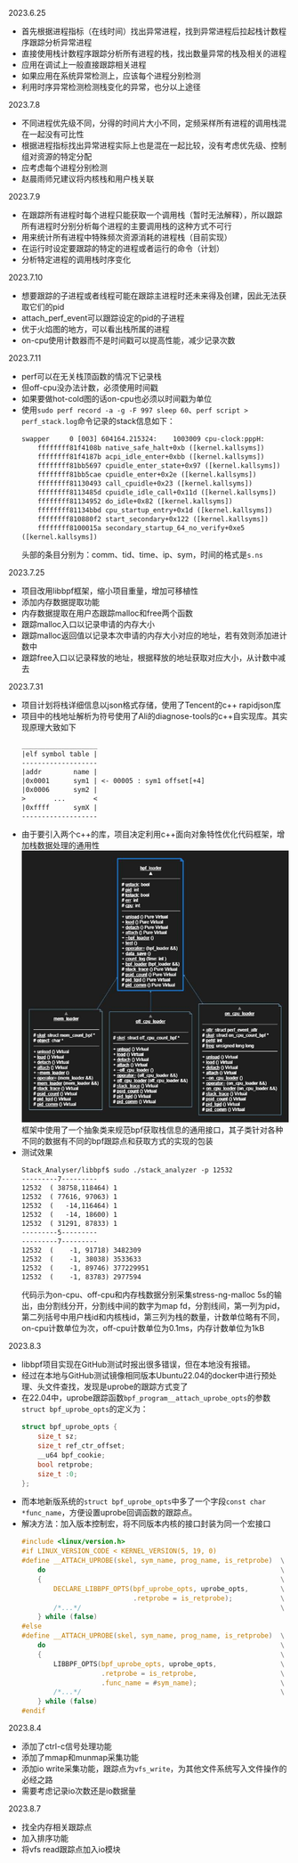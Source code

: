2023.6.25
- 首先根据进程指标（在线时间）找出异常进程，找到异常进程后拉起栈计数程序跟踪分析异常进程
- 直接使用栈计数程序跟踪分析所有进程的栈，找出数量异常的栈及相关的进程
- 应用在调试上一般直接跟踪相关进程
- 如果应用在系统异常检测上，应该每个进程分别检测
- 利用时序异常检测检测栈变化的异常，也分以上途径

2023.7.8
- 不同进程优先级不同，分得的时间片大小不同，定频采样所有进程的调用栈混在一起没有可比性
- 根据进程指标找出异常进程实际上也是混在一起比较，没有考虑优先级、控制组对资源的特定分配
- 应考虑每个进程分别检测
- 赵晨雨师兄建议将内核栈和用户栈关联

2023.7.9
- 在跟踪所有进程时每个进程只能获取一个调用栈（暂时无法解释），所以跟踪所有进程时分别分析每个进程的主要调用栈的这种方式不可行
- 用来统计所有进程中特殊频次资源消耗的进程栈（目前实现）
- 在运行时设定要跟踪的特定的进程或者运行的命令（计划）
- 分析特定进程的调用栈时序变化

2023.7.10
- 想要跟踪的子进程或者线程可能在跟踪主进程时还未来得及创建，因此无法获取它们的pid
- attach_perf_event可以跟踪设定的pid的子进程
- 优于火焰图的地方，可以看出栈所属的进程
- on-cpu使用计数器而不是时间戳可以提高性能，减少记录次数

2023.7.11

- perf可以在无关栈顶函数的情况下记录栈
- 但off-cpu没办法计数，必须使用时间戳
- 如果要做hot-cold图的话on-cpu也必须以时间戳为单位
- 使用`sudo perf record -a -g -F 997 sleep 60`、`perf script > perf_stack.log`命令记录的stack信息如下：
    ```log
    swapper     0 [003] 604164.215324:    1003009 cpu-clock:pppH: 
        ffffffff81f4108b native_safe_halt+0xb ([kernel.kallsyms])
        ffffffff81f4187b acpi_idle_enter+0xbb ([kernel.kallsyms])
        ffffffff81bb5697 cpuidle_enter_state+0x97 ([kernel.kallsyms])
        ffffffff81bb5cae cpuidle_enter+0x2e ([kernel.kallsyms])
        ffffffff81130493 call_cpuidle+0x23 ([kernel.kallsyms])
        ffffffff8113485d cpuidle_idle_call+0x11d ([kernel.kallsyms])
        ffffffff81134952 do_idle+0x82 ([kernel.kallsyms])
        ffffffff81134bbd cpu_startup_entry+0x1d ([kernel.kallsyms])
        ffffffff810880f2 start_secondary+0x122 ([kernel.kallsyms])
        ffffffff8100015a secondary_startup_64_no_verify+0xe5 ([kernel.kallsyms])
    ```
    头部的条目分别为：comm、tid、time、ip、sym，时间的格式是`s.ns`

2023.7.25

- 项目改用libbpf框架，缩小项目重量，增加可移植性
- 添加内存数据提取功能
- 内存数据提取在用户态跟踪malloc和free两个函数
- 跟踪malloc入口以记录申请的内存大小
- 跟踪malloc返回值以记录本次申请的内存大小对应的地址，若有效则添加进计数中
- 跟踪free入口以记录释放的地址，根据释放的地址获取对应大小，从计数中减去

2023.7.31

- 项目计划将栈详细信息以json格式存储，使用了Tencent的c++ rapidjson库
- 项目中的栈地址解析为符号使用了Ali的diagnose-tools的c++自实现库。其实现原理大致如下
    ```log
    ___________________
    |elf symbol table |
    -------------------
    |addr        name |
    |0x0001      sym1 | <- 00005 : sym1 offset[+4]
    |0x0006      sym2 |
    >       ...       <
    |0xffff      symX |
    -------------------
    ```
- 由于要引入两个c++的库，项目决定利用c++面向对象特性优化代码框架，增加栈数据处理的通用性
    ![](assets/UMLClassDiagram-bpf_loader.jpg)<br>框架中使用了一个抽象类来规范bpf获取栈信息的通用接口，其子类针对各种不同的数据有不同的bpf跟踪点和获取方式的实现的包装
- 测试效果
    ```shell
    Stack_Analyser/libbpf$ sudo ./stack_analyzer -p 12532
    ---------7---------
    12532  ( 38758,118464) 1     
    12532  ( 77616, 97063) 1     
    12532  (   -14,116464) 1     
    12532  (   -14, 18600) 1     
    12532  ( 31291, 87833) 1     
    ---------5---------
    ---------7---------
    12532  (    -1, 91718) 3482309
    12532  (    -1, 38038) 3533633
    12532  (    -1, 89746) 377229951
    12532  (    -1, 83783) 2977594
    ```
    代码示为on-cpu、off-cpu和内存栈数据分别采集stress-ng-malloc 5s的输出，由分割线分开，分割线中间的数字为map fd，分割线间，第一列为pid，第二列括号中用户栈id和内核栈id，第三列为栈的数量，计数单位略有不同，on-cpu计数单位为次，off-cpu计数单位为0.1ms，内存计数单位为1kB

2023.8.3

- libbpf项目实现在GitHub测试时报出很多错误，但在本地没有报错。
- 经过在本地与GitHub测试镜像相同版本Ubuntu22.04的docker中进行预处理、头文件查找，发现是uprobe的跟踪方式变了
- 在22.04中，uprobe跟踪函数`bpf_program__attach_uprobe_opts`的参数`struct bpf_uprobe_opts`的定义为：
    ```c
    struct bpf_uprobe_opts {
        size_t sz;
        size_t ref_ctr_offset;
        __u64 bpf_cookie;
        bool retprobe;
        size_t :0;
    };
    ```
- 而本地新版系统的`struct bpf_uprobe_opts`中多了一个字段`const char *func_name`，方便设置uprobe回调函数的跟踪点。
- 解决方法：加入版本控制宏，将不同版本内核的接口封装为同一个宏接口
    ```c
    #include <linux/version.h>
    #if LINUX_VERSION_CODE < KERNEL_VERSION(5, 19, 0)
    #define __ATTACH_UPROBE(skel, sym_name, prog_name, is_retprobe)  \
        do                                                           \
        {                                                            \
            DECLARE_LIBBPF_OPTS(bpf_uprobe_opts, uprobe_opts,        \
                                .retprobe = is_retprobe);            \
            /*...*/                                                  \
        } while (false)
    #else
    #define __ATTACH_UPROBE(skel, sym_name, prog_name, is_retprobe)  \
        do                                                           \
        {                                                            \
            LIBBPF_OPTS(bpf_uprobe_opts, uprobe_opts,                \
                        .retprobe = is_retprobe,                     \
                        .func_name = #sym_name);                     \
            /*...*/                                                  \
        } while (false)
    #endif
    ```

2023.8.4

- 添加了ctrl-c信号处理功能
- 添加了mmap和munmap采集功能
- 添加io write采集功能，跟踪点为`vfs_write`，为其他文件系统写入文件操作的必经之路
- 需要考虑记录io次数还是io数据量

2023.8.7

- 找全内存相关跟踪点
- 加入排序功能
- 将vfs read跟踪点加入io模块